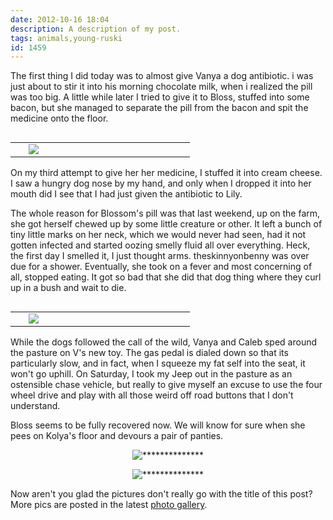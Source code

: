 ```yaml
---
date: 2012-10-16 18:04
description: A description of my post.
tags: animals,young-ruski
id: 1459
---
```

The first thing I did today was to almost give Vanya a dog antibiotic.  i was just about to stir it into his morning chocolate milk, when i realized the pill was too big. A little while later I tried to give it to Bloss, stuffed into some bacon, but she managed to separate the pill from the bacon and spit the medicine onto the floor. 
<!--more-->
<table cellpadding="2" align="right"><tr><td width="5" rowspan="2"><spacer type="block" width="5" height="1"></td><td width="250" ><img src="/img/razr1.jpg"></td></tr></table>

On my third attempt to give her her medicine, I stuffed it into cream cheese. I saw a hungry dog nose by my hand, and only when I dropped it into her mouth did I see that I had just given the antibiotic to Lily. 

The whole reason for Blossom's pill was that last weekend, up on the farm, she got herself chewed up by some little creature or other. It left a bunch of tiny little marks on her neck, which we would never had seen, had it not gotten infected and started oozing smelly fluid all over everything. Heck, the first day I smelled it, I just thought arms. theskinnyonbenny was over due for a shower.  Eventually, she took on a fever and most concerning of all, stopped eating.  It got so bad that she did that dog thing where they curl up in a bush and wait to die.

<table cellpadding="2" align="right"><tr><td width="5" rowspan="2"><spacer type="block" width="5" height="1"></td><td width="250" ><img src="/img/razr2.jpg"></td></tr></table>

While the dogs followed the call of the wild, Vanya and Caleb sped around the pasture on V's new toy. The gas pedal is dialed down so that its particularly slow, and in fact, when I squeeze my fat self into the seat, it won't go uphill.  On Saturday, I took my Jeep out in the pasture as an ostensible chase vehicle, but really to give myself an excuse to use the four wheel drive and play with all those weird off road buttons that I don't understand. 

Bloss seems to be fully recovered now. We will know for sure when she pees on Kolya's floor and devours a pair of panties.

<p style="margin-left: auto; margin-right: auto; text-align: center;"><img alt="**************" src="/img/razr3.jpg"/></p>

<p style="margin-left: auto; margin-right: auto; text-align: center;"><img alt="**************" src="/img/razr4.jpg"/></p>

<div style="clear:both">Now aren't you glad the pictures don't really go with the title of this post?  More pics are posted in the latest <a href="http://theskinnyonbenny.com/pgHome.php" target="_blank">photo gallery</a>.</div>